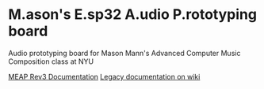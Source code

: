 # M.ason's E.sp32 A.udio P.rototyping board
Audio prototyping board for Mason Mann's Advanced Computer Music Composition class at NYU

[MEAP Rev3 Documentation](https://masonmann.online/electronics/meap/)
[Legacy documentation on wiki](https://github.com/masonandrewmann/M.E.A.P./wiki)
